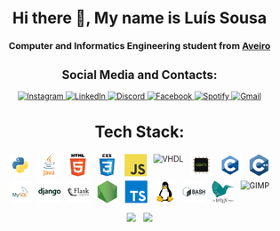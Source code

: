 # <h1 align="center">Hi there 👋, My name is Luís Sousa

<h3 align="center">Computer and Informatics Engineering student from <a href="https://www.ua.pt/pt/deti">Aveiro</a></h3>

<h2 align="center">Social Media and Contacts:</h2>

<p align="center">
    <a href="https://instagram.com/lssousa09" target="_blank">
        <img src="https://raw.githubusercontent.com/rahuldkjain/github-profile-readme-generator/master/src/images/icons/Social/instagram.svg" alt="Instagram" height="30" width="40" />
    </a>
    <a href="https://www.linkedin.com/in/luisbfsousa" target="_blank">
        <img src="https://raw.githubusercontent.com/rahuldkjain/github-profile-readme-generator/master/src/images/icons/Social/linked-in-alt.svg" alt="LinkedIn" height="30" width="40" />
    </a>
    <a href="https://discordapp.com/users/luisbfsousa" target="_blank">
        <img src="https://raw.githubusercontent.com/rahuldkjain/github-profile-readme-generator/master/src/images/icons/Social/discord.svg" alt="Discord" height="30" width="40" />
    </a>
    <a href="https://www.facebook.com/luis.sousa.96343" target="_blank">
        <img src="https://raw.githubusercontent.com/rahuldkjain/github-profile-readme-generator/master/src/images/icons/Social/facebook.svg" alt="Facebook" height="30" width="40" />
    </a>
    <a href="https://open.spotify.com/user/11186258863" target="_blank">
        <img src="https://raw.githubusercontent.com/rahuldkjain/github-profile-readme-generator/master/src/images/icons/Social/spotify.svg" alt="Spotify" height="30" width="40" />
    </a>
    <a href="mailto:luisbfsousa@gmail.com" target="_blank">
        <img src="https://upload.wikimedia.org/wikipedia/commons/thumb/7/7e/Gmail_icon_%282020%29.svg/120px-Gmail_icon_%282020%29.svg.png" alt="Gmail" height="30" width="40" />
    </a>
</p>

# <h1 align="center">Tech Stack:
<p align="center">
<img src="https://raw.githubusercontent.com/github/explore/80688e429a7d4ef2fca1e82350fe8e3517d3494d/topics/python/python.png" alt="Python" height="40" style="vertical-align:top; margin:4px">
    <img src="https://raw.githubusercontent.com/github/explore/main/topics/java/java.png" alt="Java" height="40" style="vertical-align:top; margin:4px">
    <img src="https://raw.githubusercontent.com/github/explore/main/topics/html/html.png" alt="HTML" height="40" style="vertical-align:top; margin:4px">
    <img src="https://raw.githubusercontent.com/github/explore/main/topics/css/css.png" alt="CSS" height="40" style="vertical-align:top; margin:4px">
    <img src="https://raw.githubusercontent.com/github/explore/main/topics/javascript/javascript.png" alt="JavaScript" height="40" style="vertical-align:top; margin:4px">
<img src="https://upload.wikimedia.org/wikipedia/commons/8/85/CmptPassage3.png" alt="VHDL" height="40" style="vertical-align:top; margin:4px">
    <img src="https://raw.githubusercontent.com/github/explore/main/topics/assembly/assembly.png" alt="Assembly" height="40" style="vertical-align:top; margin:4px">
    <img src="https://raw.githubusercontent.com/github/explore/main/topics/c/c.png" alt="C" height="40" style="vertical-align:top; margin:4px">
    <img src="https://raw.githubusercontent.com/github/explore/main/topics/cpp/cpp.png" alt="C++" height="40" style="vertical-align:top; margin:4px">
<img src="https://raw.githubusercontent.com/github/explore/main/topics/mysql/mysql.png" alt="MySQL" height="40" style="vertical-align:top; margin:4px">
    <img src="https://raw.githubusercontent.com/github/explore/main/topics/django/django.png" alt="Django" height="40" style="vertical-align:top; margin:4px">
    <img src="https://raw.githubusercontent.com/github/explore/main/topics/flask/flask.png" alt="Flask" height="40" style="vertical-align:top; margin:4px">
    <img src="https://raw.githubusercontent.com/github/explore/main/topics/nodejs/nodejs.png" alt="Node.js" height="40" style="vertical-align:top; margin:4px">
    <img src="https://raw.githubusercontent.com/github/explore/main/topics/typescript/typescript.png" alt="TypeScript" height="40" style="vertical-align:top; margin:4px">
    <img src="https://raw.githubusercontent.com/github/explore/main/topics/linux/linux.png" alt="Linux" height="40" style="vertical-align:top; margin:4px">
    <img src="https://raw.githubusercontent.com/github/explore/main/topics/bash/bash.png" alt="Bash" height="40" style="vertical-align:top; margin:4px">
    <img src="https://raw.githubusercontent.com/github/explore/main/topics/latex/latex.png" alt="LaTeX" height="40" style="vertical-align:top; margin:4px">
<img src="https://upload.wikimedia.org/wikipedia/commons/thumb/4/45/The_GIMP_icon_-_gnome.svg/1200px-The_GIMP_icon_-_gnome.svg.png" alt="GIMP" height="40" style="vertical-align:top; margin:4px">

</p>


<div align="center">
    <img height="180em" src="https://github-readme-stats.vercel.app/api?username=luisbfsousa&show_icons=true&theme=darcula&include_all_commits=true&count_private=true" style="margin-right: 10px;" />
    <img height="180em" src="https://github-readme-stats.vercel.app/api/top-langs/?username=luisbfsousa&theme=darcula&include_all_commits=false&count_private=true&layout=compact" />
</div>
